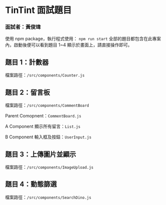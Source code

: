 # TinTint 面試題目


### 面試者：黃俊瑋

使用 npm package，執行程式使用： `npm run start`
全部的題目都包含在此專案內，啟動後便可以看到題目 1~4 顯示於畫面上，請直接操作即可。

## 題目 1：計數器
檔案路徑：`/src/components/Counter.js`

## 題目 2：留言板
檔案路徑：`/src/components/CommentBoard`

Parent Comopnent：`CommentBoard.js`

A Component 顯示所有留言：`List.js` 

B Component 輸入框及按鈕：`UserInput.js`

## 題目 3：上傳圖片並顯示
檔案路徑：`/src/components/ImageUpload.js`

## 題目 4：動態篩選
檔案路徑：`/src/components/SearchDino.js`
